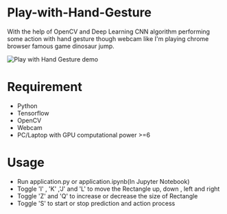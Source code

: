 # Play-with-Hand-Gesture
With the help of OpenCV  and Deep Learning CNN algorithm performing some action with hand gesture though webcam like I'm playing chrome browser famous game dinosaur jump.

![Play with Hand Gesture demo](Demo/demo.gif)


# Requirement
* Python  
* Tensorflow  
* OpenCV  
* Webcam  
* PC/Laptop with GPU computational power >=6  

# Usage
* Run application.py or application.ipynb(In Jupyter Notebook)  
* Toggle 'I' , 'K' ,'J' and 'L' to move the Rectangle up, down , left and right  
* Toggle 'Z' and 'Q' to increase or decrease the size of Rectangle  
* Toggle 'S' to start or stop prediction and action process  
